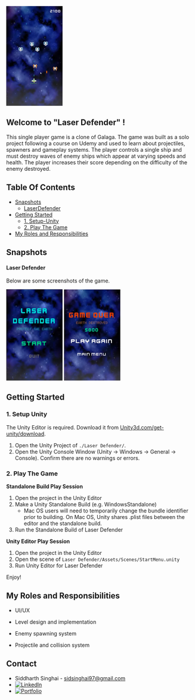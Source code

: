 <img width="30%" src="Gameplay.png">

## Welcome to "Laser Defender" !

This single player game is a clone of Galaga. The game was built as a solo project following a course on Udemy and used to learn about projectiles, spawners and gameplay systems. The player controls a single ship and must destroy waves of enemy ships which appear at varying speeds and health. The player increases their score depending on the difficulty of the enemy destroyed.

## Table Of Contents

- [Snapshots](#Snapshots)
    + [LaserDefender](#Laser-Defender)
- [Getting Started](#getting-started)
    + [1. Setup-Unity](#1-Setup-Unity)
    + [2. Play The Game](#2-play-The-Game)
- [My Roles and Responsibilities](#my-roles-and-responsibilities)

## Snapshots

#### Laser Defender

Below are some screenshots of the game.

<img width="30%" src="StartScreen.png">
<img width="30%" src="GameOver.png">

## Getting Started

### 1. Setup Unity

The Unity Editor is required. Download it from <a href="https://unity3d.com/get-unity/download">Unity3d.com/get-unity/download</a>.

1. Open the Unity Project of `./Laser Defender/`.
2. Open the Unity Console Window (Unity → Windows → General → Console). Confirm there are no warnings or errors.

### 2. Play The Game

**Standalone Build Play Session**
1. Open the project in the Unity Editor
2. Make a Unity Standalone Build (e.g. WindowsStandalone)
    - Mac OS users will need to temporarily change the bundle identifier prior to building. On Mac OS, Unity shares .plist files between the editor and the standalone build.
3. Run the Standalone Build of Laser Defender

**Unity Editor Play Session**
1. Open the project in the Unity Editor
2. Open the scene of `Laser Defender/Assets/Scenes/StartMenu.unity`
3. Run Unity Editor for Laser Defender

Enjoy!

## My Roles and Responsibilities

- UI/UX

- Level design and implementation

- Enemy spawning system

- Projectile and collision system

## Contact

* Siddharth Singhai - sidsinghai97@gmail.com
* [![LinkedIn][linkedin-shield]][linkedin-url]
* [![Portfolio][portfolioIcon-url]][portfolio-url]

[linkedin-shield]: https://img.shields.io/badge/-LinkedIn-black.svg?style=for-the-badge&logo=linkedin&colorB=555
[linkedin-url]: https://www.linkedin.com/in/siddharthsinghai97/
[portfolioIcon-url]: https://img.shields.io/badge/-Portfolio-brightgreen
[portfolio-url]: https://sidsinghai97.wixsite.com/portfolio
